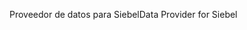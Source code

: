 <span data-ttu-id="67ec1-101">Proveedor de datos para Siebel</span><span class="sxs-lookup"><span data-stu-id="67ec1-101">Data Provider for Siebel</span></span>